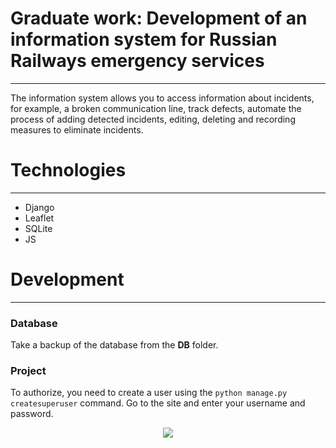 # Graduate work: Development of an information system for Russian Railways emergency services
___
The information system allows you to access information about incidents, for example, 
a broken communication line, track defects, automate the process of adding detected incidents, 
editing, deleting and recording measures to eliminate incidents.
# Technologies
___
- Django
- Leaflet
- SQLite
- JS

# Development
___
### Database
Take a backup of the database from the __DB__ folder.
### Project
To authorize, you need to create a user using the `python manage.py createsuperuser` command.
Go to the site and enter your username and password.

<p align="center">
<img src="https://github.com/nemooo-trash/Graduate_Work_v2.0/assets/56976574/76194140-89ce-4f31-b4b3-62313ea06037">
</p>


